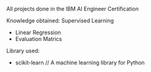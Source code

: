 All projects done in the IBM AI Engineer Certification

Knowledge obtained:
Supervised Learning
 - Linear Regression
 - Evaluation Matrics

Library used:
 - scikit-learn // A machine learning library for Python
